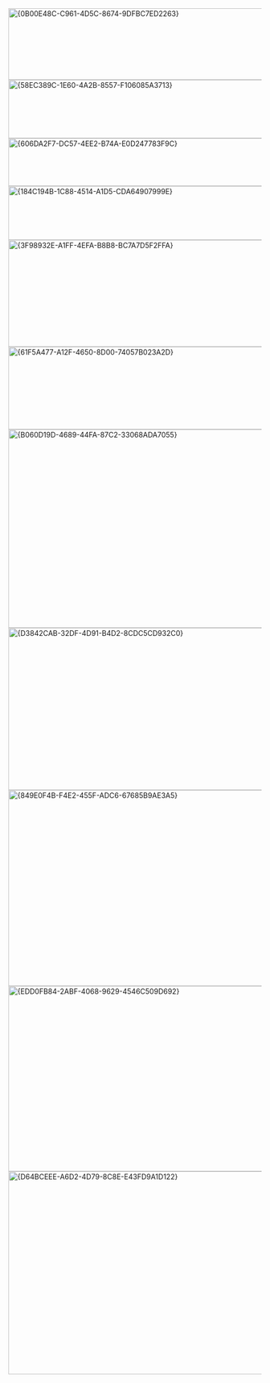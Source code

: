 <img width="749" height="142" alt="{0B00E48C-C961-4D5C-8674-9DFBC7ED2263}" src="https://github.com/user-attachments/assets/5cb1c826-5f6b-4077-9a34-6303b9d8f80d" />
<img width="826" height="116" alt="{58EC389C-1E60-4A2B-8557-F106085A3713}" src="https://github.com/user-attachments/assets/48964d7a-7b4a-457a-8d59-71091a1f087e" />
<img width="1013" height="95" alt="{606DA2F7-DC57-4EE2-B74A-E0D247783F9C}" src="https://github.com/user-attachments/assets/23971298-dddf-4d82-bf90-3338dc84e76e" />
<img width="1067" height="107" alt="{184C194B-1C88-4514-A1D5-CDA64907999E}" src="https://github.com/user-attachments/assets/adb824fd-5032-4d98-a40f-8731acc8507f" />
<img width="875" height="212" alt="{3F98932E-A1FF-4EFA-B8B8-BC7A7D5F2FFA}" src="https://github.com/user-attachments/assets/41aaba62-d9a2-4582-b0c2-fb351b270fcb" />
<img width="1099" height="164" alt="{61F5A477-A12F-4650-8D00-74057B023A2D}" src="https://github.com/user-attachments/assets/e712f6ee-970f-44fb-9cac-182571c0e4be" />


<img width="876" height="394" alt="{B060D19D-4689-44FA-87C2-33068ADA7055}" src="https://github.com/user-attachments/assets/6c0054d5-81dc-4cea-8239-b40fcc0e9ed2" />
<img width="926" height="322" alt="{D3842CAB-32DF-4D91-B4D2-8CDC5CD932C0}" src="https://github.com/user-attachments/assets/71aca295-430a-41e7-a57e-6dc083780811" />
<img width="943" height="389" alt="{849E0F4B-F4E2-455F-ADC6-67685B9AE3A5}" src="https://github.com/user-attachments/assets/df227e9e-f8b8-4a77-89cc-00204e8421f6" />
<img width="902" height="368" alt="{EDD0FB84-2ABF-4068-9629-4546C509D692}" src="https://github.com/user-attachments/assets/b8501cc2-68fb-4ff2-8382-176c391a53cc" />
<img width="918" height="403" alt="{D64BCEEE-A6D2-4D79-8C8E-E43FD9A1D122}" src="https://github.com/user-attachments/assets/e3dcb130-577c-43b4-80ad-6be7a0f923d3" />








